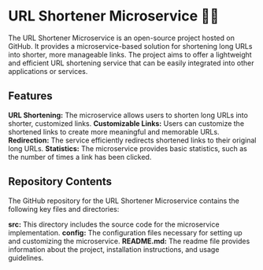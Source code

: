 # URL Shortener Microservice 🔗🔗

The URL Shortener Microservice is an open-source project hosted on GitHub. It provides a microservice-based solution for shortening long URLs into shorter, more manageable links. The project aims to offer a lightweight and efficient URL shortening service that can be easily integrated into other applications or services.

## Features
**URL Shortening:** The microservice allows users to shorten long URLs into shorter, customized links.
**Customizable Links:** Users can customize the shortened links to create more meaningful and memorable URLs.
**Redirection:** The service efficiently redirects shortened links to their original long URLs.
**Statistics:** The microservice provides basic statistics, such as the number of times a link has been clicked.

## Repository Contents
The GitHub repository for the URL Shortener Microservice contains the following key files and directories:

**src:** This directory includes the source code for the microservice implementation.
**config:** The configuration files necessary for setting up and customizing the microservice.
**README.md:** The readme file provides information about the project, installation instructions, and usage guidelines.


